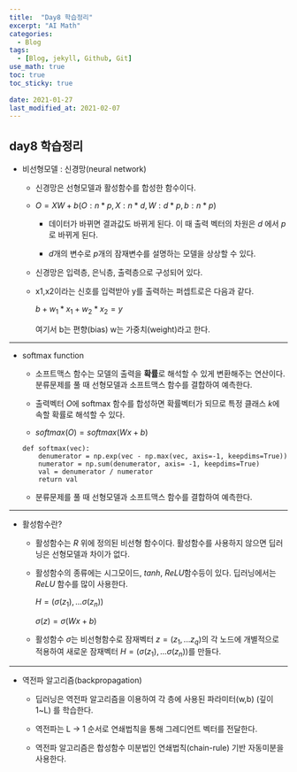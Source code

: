 ```yaml
---
title:  "Day8 학습정리"
excerpt: "AI Math"
categories:
  - Blog
tags:
  - [Blog, jekyll, Github, Git]
use_math: true
toc: true
toc_sticky: true
 
date: 2021-01-27
last_modified_at: 2021-02-07
---
```



## day8 학습정리

* 비선형모델 : 신경망(neural network)

    * 신경망은 선형모델과 활성함수를 합성한 함수이다. 

    * $O = XW + b (O:n*p, X:n*d, W:d*p,b:n*p)$

        * 데이터가 바뀌면 결과값도 바뀌게 된다. 이 때 출력 벡터의 차원은 $d$ 에서 $p$로 바뀌게 된다.

        * $d$개의 변수로 $p$개의 잠재변수를 설명하는 모델을 상상할 수 있다.


    * 신경망은 입력층, 은닉층, 출력층으로 구성되어 있다. 

    * x1,x2이라는 신호를 입력받아 y를 출력하는 퍼셉트로은 다음과 같다.
        
        $b + w_{1}*x_{1} + w_{2}*x_{2} = y$

        여기서 b는 편향(bias) w는 가중치(weight)라고 한다.


---


* softmax function  

    * 소프트맥스 함수는 모델의 출력을 **확률**로 해석할 수 있게 변환해주는 연산이다. 분류문제를 풀 때 선형모델과 소프트맥스 함수를 결합하여 예측한다. 

    * 출력벡터 $O$에 softmax 함수를 합성하면 확률벡터가 되므로 특정 클래스 $k$에 속할 확률로 해석할 수 있다.

    * $softmax(O) = softmax(Wx+b)$


    ```
    def softmax(vec):
        denumerator = np.exp(vec - np.max(vec, axis=-1, keepdims=True))
        numerator = np.sum(denumerator, axis= -1, keepdims=True)
        val = denumerator / numerator
        return val
    ```

    
    * 분류문제를 풀 때 선형모델과 소프트맥스 함수를 결합하여 예측한다.


---


*  활성함수란?

    * 활성함수는 $R$ 위에 정의된 비선형 함수이다. 활성함수를 사용하지 않으면 딥러닝은 선형모델과 차이가 없다.

    * 활성함수의 종류에는 시그모이드, $tanh$, $ReLU$함수등이 있다. 딥러닝에서는 $ReLU$ 함수를 많이 사용한다. 

        $H = (\sigma(z_1),...\sigma(z_n))$

        $\sigma(z) = \sigma(Wx+b)$
    
    * 활성함수 $\sigma$는 비선형함수로 잠재벡터 $z=(z_1,...z_q)$의 각 노드에 개별적으로 적용하여 새로운 잠재벡터 $H=(\sigma(z_1),...\sigma(z_n))$를 만들다. 

---


* 역전파 알고리즘(backpropagation)

    * 딥러닝은 역전파 알고리즘을 이용하여 각 층에 사용된 파라미터(w,b) (깊이 1~L) 를 학습한다.

    * 역전파는 L -> 1 순서로 연쇄법칙을 통해 그레디언트 벡터를 전달한다.

    * 역전파 알고리즘은 합성함수 미분법인 연쇄법칙(chain-rule) 기반 자동미분을 사용한다.



